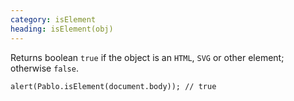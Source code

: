 ```yaml
--- 
category: isElement
heading: isElement(obj)
---
```


Returns boolean `true` if the object is an `HTML`, `SVG` or other element; otherwise `false`.

    alert(Pablo.isElement(document.body)); // true